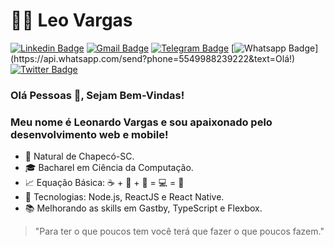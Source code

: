 # 👨‍🚀 Leo Vargas

[![Linkedin Badge](https://img.shields.io/badge/-LinkedIn-blue?style=for-the-badge&logo=Linkedin&logoColor=white&link=https://www.linkedin.com/in/leonardo-luis-de-vargas/)](https://www.linkedin.com/in/leonardo-luis-de-vargas/) 
[![Gmail Badge](https://img.shields.io/badge/-Gmail-c14438?style=for-the-badge&logo=Gmail&logoColor=white&link=mailto:leu1607@gmail.com)](mailto:leu1607@gmail.com) 
[![Telegram Badge](https://img.shields.io/badge/-Telegram-1ca0f1?style=for-the-badge&labelColor=1ca0f1&logo=telegram&logoColor=white&link=https://t.me/LeoVargas)](https://t.me/LeoVargas) 
[![Whatsapp Badge](https://img.shields.io/badge/-Whatsapp-4CA143?style=for-the-badge&labelColor=4CA143&logo=whatsapp&logoColor=white&link=https://api.whatsapp.com/send?phone=5549988239222&text=Olá!)](https://api.whatsapp.com/send?phone=5549988239222&text=Olá!) 
[![Twitter Badge](https://img.shields.io/badge/-Twitter-1ca0f1?style=for-the-badge&labelColor=1ca0f1&logo=twitter&logoColor=white&link=https://twitter.com/leuvargas)](https://twitter.com/leuvargas)

### Olá Pessoas 👋, Sejam Bem-Vindas!
### Meu nome é Leonardo Vargas e sou apaixonado pelo desenvolvimento web e mobile!

- :round_pushpin: Natural de Chapecó-SC.
- 🎓 Bacharel em Ciência da Computação.
- :chart_with_upwards_trend: Equação Básica: :coffee:  +  :musical_note:  +  :pizza:  =  💻  =  :purple_heart:
- 🚀 Tecnologias: Node.js, ReactJS e React Native.
- :books: Melhorando as skills em Gastby, TypeScript e Flexbox.

> "Para ter o que poucos tem você terá que fazer o que poucos fazem."
